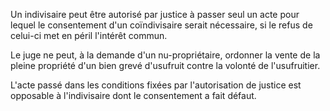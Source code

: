 Un indivisaire peut être autorisé par justice à passer seul un acte pour lequel le consentement d'un coïndivisaire serait nécessaire, si le refus de celui-ci met en péril l'intérêt commun.

Le juge ne peut, à la demande d'un nu-propriétaire, ordonner la vente de la pleine propriété d'un bien grevé d'usufruit contre la volonté de l'usufruitier.

L'acte passé dans les conditions fixées par l'autorisation de justice est opposable à l'indivisaire dont le consentement a fait défaut.
